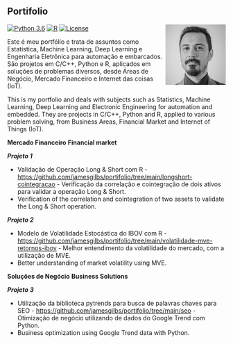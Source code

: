 ## Portifolio

<a href='https://github.com/jamesgilbs/portifolio'><img src='figures/james.jpeg' align="right" height="139" /></a>

[![Python 3.6](https://img.shields.io/badge/Python-3.8-blue.svg)](#)
[![R](https://img.shields.io/badge/RStudio-1.4-green)](#)
[![License](https://img.shields.io/badge/Code%20License-MIT-blue.svg)](LICENSE)

Este é meu portfólio e trata de assuntos como Estatística, Machine Learning, Deep Learning e Engenharia Eletrônica para automação e embarcados. São projetos em C/C++, Python e R, aplicados em soluções de problemas diversos, desde Áreas de Negócio, Mercado Financeiro e Internet das coisas (IoT).

This is my portfolio and deals with subjects such as Statistics, Machine Learning, Deep Learning and Electronic Engineering for automation and embedded. They are projects in C/C++, Python and R, applied to various problem solving, from Business Areas, Financial Market and Internet of Things (IoT).

**Mercado Financeiro**
**Financial market**

***Projeto 1***
- Validação de Operação Long & Short com R - https://github.com/jamesgilbs/portifolio/tree/main/longshort-cointegracao - Verificação da correlação e cointegração de dois ativos para validar a operação Long & Short.
- Verification of the correlation and cointegration of two assets to validate the Long & Short operation.

***Projeto 2***
- Modelo de Volatilidade Estocástica do IBOV com R - https://github.com/jamesgilbs/portifolio/tree/main/volatilidade-mve-retornos-ibov - Melhor entendimento da volatilidade do mercado, com a utilização de MVE.
- Better understanding of market volatility using MVE.
 
**Soluções de Negócio**
**Business Solutions**

***Projeto 3***
- Utilização da biblioteca pytrends para busca de palavras chaves para SEO - https://github.com/jamesgilbs/portifolio/tree/main/seo - Otimização de negócio utilizando de dados do Google Trend com Python.
- Business optimization using Google Trend data with Python.
